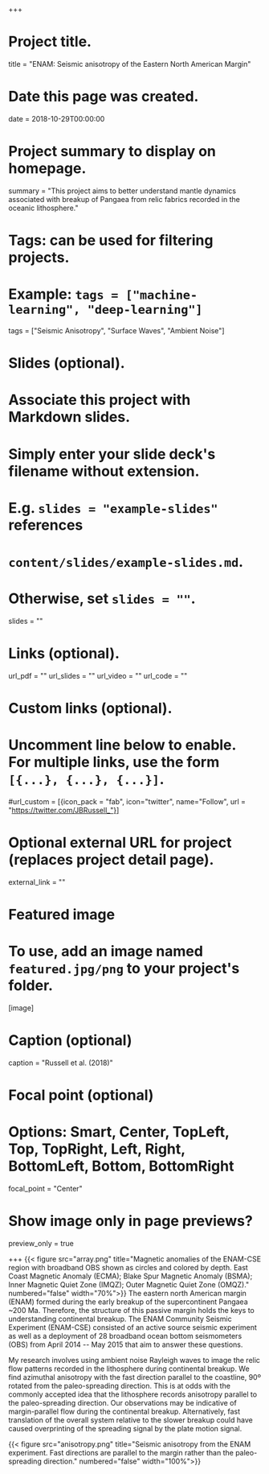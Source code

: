 +++
# Project title.
title = "ENAM: Seismic anisotropy of the Eastern North American Margin"

# Date this page was created.
date = 2018-10-29T00:00:00

# Project summary to display on homepage.
summary = "This project aims to better understand mantle dynamics associated with breakup of Pangaea from relic fabrics recorded in the oceanic lithosphere."

# Tags: can be used for filtering projects.
# Example: `tags = ["machine-learning", "deep-learning"]`
tags = ["Seismic Anisotropy", "Surface Waves", "Ambient Noise"]

# Slides (optional).
#   Associate this project with Markdown slides.
#   Simply enter your slide deck's filename without extension.
#   E.g. `slides = "example-slides"` references 
#   `content/slides/example-slides.md`.
#   Otherwise, set `slides = ""`.
slides = ""

# Links (optional).
url_pdf = ""
url_slides = ""
url_video = ""
url_code = ""

# Custom links (optional).
#   Uncomment line below to enable. For multiple links, use the form `[{...}, {...}, {...}]`.
#url_custom = [{icon_pack = "fab", icon="twitter", name="Follow", url = "https://twitter.com/JBRussell_"}]

# Optional external URL for project (replaces project detail page).
external_link = ""

# Featured image
# To use, add an image named `featured.jpg/png` to your project's folder. 
[image]
  # Caption (optional)
  caption = "Russell et al. (2018)"
  
  # Focal point (optional)
  # Options: Smart, Center, TopLeft, Top, TopRight, Left, Right, BottomLeft, Bottom, BottomRight
  focal_point = "Center"
  
  # Show image only in page previews?
  preview_only = true
  
+++
{{< figure src="array.png" title="Magnetic anomalies of the ENAM-CSE region with broadband OBS shown as circles and colored by depth. East Coast Magnetic Anomaly (ECMA); Blake Spur Magnetic Anomaly (BSMA); Inner Magnetic Quiet Zone (IMQZ); Outer Magnetic Quiet Zone (OMQZ)." numbered="false" width="70%">}}
The eastern north American margin (ENAM) formed during the early breakup of the supercontinent Pangaea ~200 Ma. Therefore, the structure of this passive margin holds the keys to understanding continental breakup. The ENAM Community Seismic Experiment (ENAM-CSE) consisted of an active source seismic experiment as well as a deployment of 28 broadband ocean bottom seismometers (OBS) from April 2014 -- May 2015 that aim to answer these questions. 

My research involves using ambient noise Rayleigh waves to image the relic flow patterns recorded in the lithosphere during continental breakup. We find azimuthal anisotropy with the fast direction parallel to the coastline, 90º rotated from the paleo-spreading direction. This is at odds with the commonly accepted idea that the lithosphere records anisotropy parallel to the paleo-spreading direction. Our observations may be indicative of margin-parallel flow during the continental breakup. Alternatively, fast translation of the overall system relative to the slower breakup could have caused overprinting of the spreading signal by the plate motion signal.

{{< figure src="anisotropy.png" title="Seismic anisotropy from the ENAM experiment. Fast directions are parallel to the margin rather than the paleo-spreading direction." numbered="false" width="100%">}}
